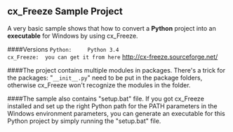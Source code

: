 ## cx_Freeze Sample Project
A very basic sample shows that how to convert a **Python** project into an **executable** for Windows by using cx_Freeze. 

####Versions
```Python:     Python 3.4```<br>
```cx_Freeze:  you can get it from here``` http://cx-freeze.sourceforge.net/

####The project contains multiple modules in packages. 
There's a trick for the packages: "```__init__.py```" need to be put in the package folders, otherwise cx_Freeze won't recognize the modules in the folder. 

####The sample also contains "setup.bat" file. 
If you got cx_Freeze installed and set up the right Python path for the PATH parameters in the Windows environment parameters, you can generate an executable for this Python project by simply running the "setup.bat" file.
